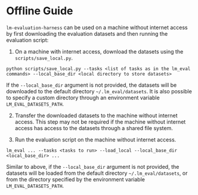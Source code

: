 # Offline Guide

`lm-evaluation-harness` can be used on a machine without internet access by first downloading the evaluation datasets and then running the evaluation script:

1. On a machine with internet access, download the datasets using the `scripts/save_local.py`.
```
python scripts/save_local.py --tasks <list of tasks as in the lm_eval commands> --local_base_dir <local directory to store datasets>
```

If the `--local_base_dir` argument is not provided, the datasets will be downloaded to the default directory `~/.lm_eval/datasets`.
It is also possible to specify a custom directory through an environment variable `LM_EVAL_DATASETS_PATH`.

2. Transfer the downloaded datasets to the machine without internet access. This step may not be required if the machine without internet access has access to the datasets through a shared file system.

3. Run the evaluation script on the machine without internet access.
```
lm_eval ... --tasks <tasks to run> --load_local --local_base_dir <local_base_dir> ...
```

Similar to above, if the `--local_base_dir` argument is not provided, the datasets will be loaded from the default directory `~/.lm_eval/datasets`, or from the directory specified by the environment variable `LM_EVAL_DATASETS_PATH`.
